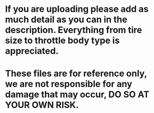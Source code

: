 # If you are uploading please add as much detail as you can in the description. Everything from tire size to throttle body type is appreciated. 

# These files are for reference only, we are not responsible for any damage that may occur, DO SO AT YOUR OWN RISK. 
